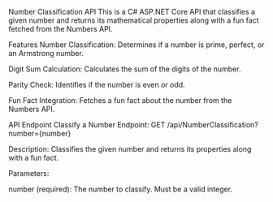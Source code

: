 Number Classification API
This is a C# ASP.NET Core API that classifies a given number and returns its mathematical properties along with a fun fact fetched from the Numbers API.

Features
Number Classification: Determines if a number is prime, perfect, or an Armstrong number.

Digit Sum Calculation: Calculates the sum of the digits of the number.

Parity Check: Identifies if the number is even or odd.

Fun Fact Integration: Fetches a fun fact about the number from the Numbers API.

API Endpoint
Classify a Number
Endpoint: GET /api/NumberClassification?number={number}

Description: Classifies the given number and returns its properties along with a fun fact.

Parameters:

number (required): The number to classify. Must be a valid integer.